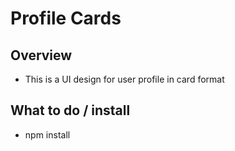 # Profile Cards
## Overview
- This is a UI design for user profile in card format

## What to do / install
- npm install

